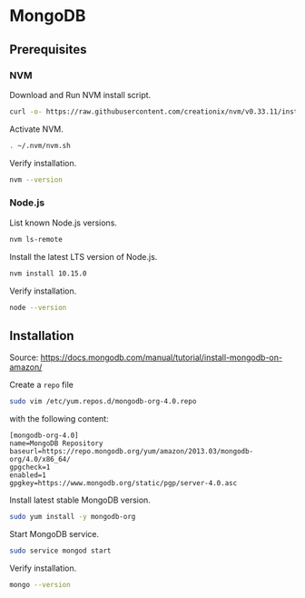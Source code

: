 # MongoDB

## Prerequisites

### NVM

Download and Run NVM install script.

```sh
curl -o- https://raw.githubusercontent.com/creationix/nvm/v0.33.11/install.sh | bash
```

Activate NVM.

```sh
. ~/.nvm/nvm.sh
```

Verify installation.

```sh
nvm --version
```

### Node.js

List known Node.js versions.

```sh
nvm ls-remote
```

Install the latest LTS version of Node.js.

```sh
nvm install 10.15.0
```

Verify installation.

```sh
node --version
```

## Installation

Source: https://docs.mongodb.com/manual/tutorial/install-mongodb-on-amazon/

Create a `repo` file

```sh
sudo vim /etc/yum.repos.d/mongodb-org-4.0.repo
```

with the following content:

```
[mongodb-org-4.0]
name=MongoDB Repository
baseurl=https://repo.mongodb.org/yum/amazon/2013.03/mongodb-org/4.0/x86_64/
gpgcheck=1
enabled=1
gpgkey=https://www.mongodb.org/static/pgp/server-4.0.asc
```

Install latest stable MongoDB version.

```sh
sudo yum install -y mongodb-org
```

Start MongoDB service.

```sh
sudo service mongod start
```

Verify installation.

```sh
mongo --version
```
